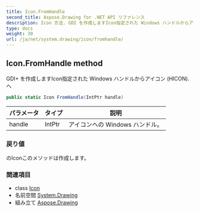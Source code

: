 ```yaml
---
title: Icon.FromHandle
second_title: Aspose.Drawing for .NET API リファレンス
description: Icon 方法. GDI を作成しますIcon指定された Windows ハンドルからアイコン HICON. へ
type: docs
weight: 30
url: /ja/net/system.drawing/icon/fromhandle/
---
```

## Icon.FromHandle method

GDI+ を作成しますIcon指定された Windows ハンドルからアイコン (HICON). へ

```csharp
public static Icon FromHandle(IntPtr handle)
```

| パラメータ | タイプ | 説明 |
| --- | --- | --- |
| handle | IntPtr | アイコンへの Windows ハンドル。 |

### 戻り値

のIconこのメソッドは作成します。

### 関連項目

* class [Icon](../)
* 名前空間 [System.Drawing](../../icon/)
* 組み立て [Aspose.Drawing](../../../)


